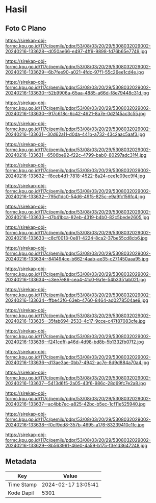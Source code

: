 # Hasil

## Foto C Plano

https://sirekap-obj-formc.kpu.go.id/117c/pemilu/pdpr/53/08/03/20/29/5308032029002-20240216-133628--d050ae66-e497-4ff9-9898-fd76b65e7749.jpg

https://sirekap-obj-formc.kpu.go.id/117c/pemilu/pdpr/53/08/03/20/29/5308032029002-20240216-133629--6b7fee90-a021-4fdc-97f1-55c26ee1cd4e.jpg

https://sirekap-obj-formc.kpu.go.id/117c/pemilu/pdpr/53/08/03/20/29/5308032029002-20240216-133630--52b9906a-65aa-4885-a66d-f8e79448c31d.jpg

https://sirekap-obj-formc.kpu.go.id/117c/pemilu/pdpr/53/08/03/20/29/5308032029002-20240216-133630--917c618c-6c42-4621-8a7e-0d2f45ac3c55.jpg

https://sirekap-obj-formc.kpu.go.id/117c/pemilu/pdpr/53/08/03/20/29/5308032029002-20240216-133631--30d62a11-d0da-441b-a732-43c2aac5aaf3.jpg

https://sirekap-obj-formc.kpu.go.id/117c/pemilu/pdpr/53/08/03/20/29/5308032029002-20240216-133631--6506be92-f22c-4799-bab0-80297adc31f4.jpg

https://sirekap-obj-formc.kpu.go.id/117c/pemilu/pdpr/53/08/03/20/29/5308032029002-20240216-133632--f8ceb4d1-7818-4522-8a24-cee1c09ec9f4.jpg

https://sirekap-obj-formc.kpu.go.id/117c/pemilu/pdpr/53/08/03/20/29/5308032029002-20240216-133632--795d1dc0-54d6-49f5-825c-e9a9fc156fc4.jpg

https://sirekap-obj-formc.kpu.go.id/117c/pemilu/pdpr/53/08/03/20/29/5308032029002-20240216-133633--d7b41bca-82eb-4319-b4b0-82c5bede2605.jpg

https://sirekap-obj-formc.kpu.go.id/117c/pemilu/pdpr/53/08/03/20/29/5308032029002-20240216-133633--c8cf0013-0e81-4224-8ca2-37be55cd8cb6.jpg

https://sirekap-obj-formc.kpu.go.id/117c/pemilu/pdpr/53/08/03/20/29/5308032029002-20240216-133634--841494ce-b662-4aab-ae35-c271450aaa95.jpg

https://sirekap-obj-formc.kpu.go.id/117c/pemilu/pdpr/53/08/03/20/29/5308032029002-20240216-133634--c3ee7e86-cea4-41c0-9a1e-54b3351ab02f.jpg

https://sirekap-obj-formc.kpu.go.id/117c/pemilu/pdpr/53/08/03/20/29/5308032029002-20240216-133634--ffbe43f6-63eb-4760-8464-ad0278504ae9.jpg

https://sirekap-obj-formc.kpu.go.id/117c/pemilu/pdpr/53/08/03/20/29/5308032029002-20240216-133635--35fab694-2533-4c17-9cce-c47f87083cfe.jpg

https://sirekap-obj-formc.kpu.go.id/117c/pemilu/pdpr/53/08/03/20/29/5308032029002-20240216-133636--f241cdff-a46d-4d98-bd8b-5b1332fb07f2.jpg

https://sirekap-obj-formc.kpu.go.id/117c/pemilu/pdpr/53/08/03/20/29/5308032029002-20240216-133636--d13ae3ae-0bb7-4942-ac7e-8d9d884a70a4.jpg

https://sirekap-obj-formc.kpu.go.id/117c/pemilu/pdpr/53/08/03/20/29/5308032029002-20240216-133637--5413d6f5-2a05-43f6-986c-28d69fc7e2a8.jpg

https://sirekap-obj-formc.kpu.go.id/117c/pemilu/pdpr/53/08/03/20/29/5308032029002-20240216-133637--ac4bb7ec-a825-42bc-b5ec-1cf11e525940.jpg

https://sirekap-obj-formc.kpu.go.id/117c/pemilu/pdpr/53/08/03/20/29/5308032029002-20240216-133638--f0cf9dd8-357b-4695-a176-83239410c1fc.jpg

https://sirekap-obj-formc.kpu.go.id/117c/pemilu/pdpr/53/08/03/20/29/5308032029002-20240216-133629--8b563991-46e0-4a59-b175-f3e1d3647248.jpg


## Metadata

| Key        | Value               |
| ---------- | ------------------- |
| Time Stamp | 2024-02-17 13:05:41 |
| Kode Dapil | 5301                |



